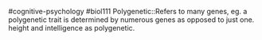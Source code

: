 #cognitive-psychology #biol111 
Polygenetic::Refers to many genes, eg. a polygenetic trait is determined by numerous genes as opposed to just one. height and intelligence as polygenetic.